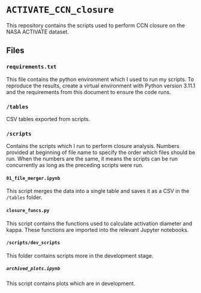 # `ACTIVATE_CCN_closure`

This repository contains the scripts used to perform CCN closure on the NASA ACTIVATE dataset.

## Files

### `requirements.txt`

This file contains the python environment which I used to run my scripts. To reproduce the results, create a virtual environment with Python version 3.11.1 and the requirements from this document to ensure the code runs.

### `/tables`

CSV tables exported from scripts.

### `/scripts`

Contains the scripts which I run to perform closure analysis. Numbers provided at beginning of file name to specify the order which files should be run. When the numbers are the same, it means the scripts can be run concurrently as long as the preceding scripts were run.

#### `01_file_merger.ipynb`

This script merges the data into a single table and saves it as a CSV in the `/tables` folder.

#### `closure_funcs.py`

This script contains the functions used to calculate activation diameter and kappa. These functions are imported into the relevant Jupyter notebooks.

#### `/scripts/dev_scripts`

This folder contains scripts more in the development stage.

##### `archived_plots.ipynb`

This script contains plots which are in development.